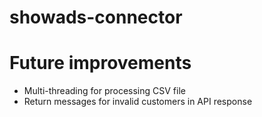 # showads-connector

# Future improvements
- Multi-threading for processing CSV file
- Return messages for invalid customers in API response